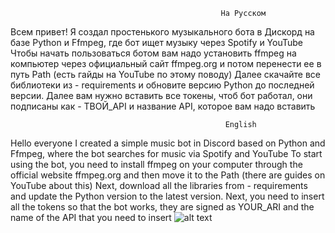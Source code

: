                                                    На Русском 
Всем привет! Я создал простенького музыкального бота в Дискорд на базе Python и Ffmpeg, где бот ищет музыку через Spotify и YouTube
Чтобы начать пользоваться ботом вам надо установить ffmpeg на компьютер через официальный сайт ffmpeg.org и потом перенести ее в путь Path (есть гайды на YouTube по этому поводу)
Далее скачайте все библиотеки из - requirements и обновите версию Python до последней версии.
Далее вам нужно вставить все токены, чтоб бот работал, они подписаны как - ТВОЙ_API и название API, которое вам надо вставить

                                                    English                                                             
                                                                                      
Hello everyone I created a simple music bot in Discord based on Python and Ffmpeg, where the bot searches for music via Spotify and YouTube
To start using the bot, you need to install ffmpeg on your computer through the official website ffmpeg.org and then move it to the Path (there are guides on YouTube about this)
Next, download all the libraries from - requirements and update the Python version to the latest version.
Next, you need to insert all the tokens so that the bot works, they are signed as YOUR_ARI and the name of the API that you need to insert
![alt text](https://i.pinimg.com/originals/83/68/f3/8368f3226c9a1e9d2dbd76947dc26294.jpg)
